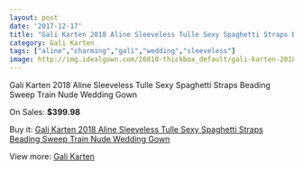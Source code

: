 ```yaml
---
layout: post
date: '2017-12-17'
title: "Gali Karten 2018 Aline Sleeveless Tulle Sexy Spaghetti Straps Beading Sweep Train Nude Wedding Gown"
category: Gali Karten
tags: ["aline","charming","gali","wedding","sleeveless"]
image: http://img.idealgown.com/26810-thickbox_default/gali-karten-2018-aline-sleeveless-tulle-sexy-spaghetti-straps-beading-sweep-train-nude-wedding-gown.jpg
---
```

Gali Karten 2018 Aline Sleeveless Tulle Sexy Spaghetti Straps Beading Sweep Train Nude Wedding Gown

On Sales: **$399.98**
<a href="https://www.idealgown.com/en/gali-karten/10508-gali-karten-2018-aline-sleeveless-tulle-sexy-spaghetti-straps-beading-sweep-train-nude-wedding-gown.html"><amp-img layout="responsive" width="600" height="600" src="//img.idealgown.com/26810-thickbox_default/gali-karten-2018-aline-sleeveless-tulle-sexy-spaghetti-straps-beading-sweep-train-nude-wedding-gown.jpg" alt="Gali Karten 2018 Aline Sleeveless Tulle Sexy Spaghetti Straps Beading Sweep Train Nude Wedding Gown 0" /></a>
<a href="https://www.idealgown.com/en/gali-karten/10508-gali-karten-2018-aline-sleeveless-tulle-sexy-spaghetti-straps-beading-sweep-train-nude-wedding-gown.html"><amp-img layout="responsive" width="600" height="600" src="//img.idealgown.com/26813-thickbox_default/gali-karten-2018-aline-sleeveless-tulle-sexy-spaghetti-straps-beading-sweep-train-nude-wedding-gown.jpg" alt="Gali Karten 2018 Aline Sleeveless Tulle Sexy Spaghetti Straps Beading Sweep Train Nude Wedding Gown 1" /></a>
<a href="https://www.idealgown.com/en/gali-karten/10508-gali-karten-2018-aline-sleeveless-tulle-sexy-spaghetti-straps-beading-sweep-train-nude-wedding-gown.html"><amp-img layout="responsive" width="600" height="600" src="//img.idealgown.com/26812-thickbox_default/gali-karten-2018-aline-sleeveless-tulle-sexy-spaghetti-straps-beading-sweep-train-nude-wedding-gown.jpg" alt="Gali Karten 2018 Aline Sleeveless Tulle Sexy Spaghetti Straps Beading Sweep Train Nude Wedding Gown 2" /></a>
<a href="https://www.idealgown.com/en/gali-karten/10508-gali-karten-2018-aline-sleeveless-tulle-sexy-spaghetti-straps-beading-sweep-train-nude-wedding-gown.html"><amp-img layout="responsive" width="600" height="600" src="//img.idealgown.com/26811-thickbox_default/gali-karten-2018-aline-sleeveless-tulle-sexy-spaghetti-straps-beading-sweep-train-nude-wedding-gown.jpg" alt="Gali Karten 2018 Aline Sleeveless Tulle Sexy Spaghetti Straps Beading Sweep Train Nude Wedding Gown 3" /></a>

Buy it: [Gali Karten 2018 Aline Sleeveless Tulle Sexy Spaghetti Straps Beading Sweep Train Nude Wedding Gown](https://www.idealgown.com/en/gali-karten/10508-gali-karten-2018-aline-sleeveless-tulle-sexy-spaghetti-straps-beading-sweep-train-nude-wedding-gown.html "Gali Karten 2018 Aline Sleeveless Tulle Sexy Spaghetti Straps Beading Sweep Train Nude Wedding Gown")

View more: [Gali Karten](https://www.idealgown.com/en/148-gali-karten "Gali Karten")